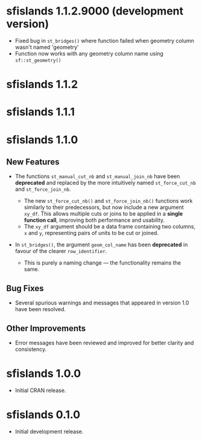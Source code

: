 # sfislands 1.1.2.9000 (development version)

* Fixed bug in `st_bridges()` where function failed when geometry column wasn't named 'geometry'
* Function now works with any geometry column name using `sf::st_geometry()`

# sfislands 1.1.2

# sfislands 1.1.1

# sfislands 1.1.0

## New Features

- The functions `st_manual_cut_nb` and `st_manual_join_nb` have been **deprecated** and replaced by the more intuitively named `st_force_cut_nb` and `st_force_join_nb`.

    - The new `st_force_cut_nb()` and `st_force_join_nb()` functions work similarly to their predecessors, but now include a new argument `xy_df`. This allows multiple cuts or joins to be applied in a **single function call**, improving both performance and usability.
    - The `xy_df` argument should be a data frame containing two columns, `x` and `y`, representing pairs of units to be cut or joined.

- In `st_bridges()`, the argument `geom_col_name` has been **deprecated** in favour of the clearer `row_identifier`.  
    - This is purely a naming change — the functionality remains the same.

## Bug Fixes

- Several spurious warnings and messages that appeared in version 1.0 have been resolved.

## Other Improvements

- Error messages have been reviewed and improved for better clarity and consistency.

# sfislands 1.0.0

- Initial CRAN release.

# sfislands 0.1.0

- Initial development release.

